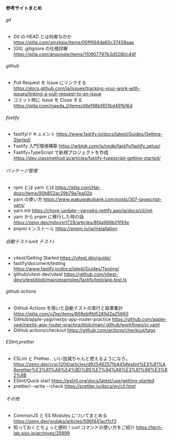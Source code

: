 #### 参考サイトまとめ

###### git

- Git の HEAD とは何者なのか https://qiita.com/ymzkjpx/items/00ff664da60c37458aaa
- [Git] .gitignore の仕様詳解 https://qiita.com/anqooqie/items/110957797b3d5280c44f

###### github

- Pull Request を Issue にリンクする https://docs.github.com/ja/issues/tracking-your-work-with-issues/linking-a-pull-request-to-an-issue
- コミット時に Issue を Close する https://qiita.com/maeda_t/items/d9ef98bf651bd491b16d

###### fastify

- fastify/ドキュメント https://www.fastify.io/docs/latest/Guides/Getting-Started/
- Fastify 入門|環境構築
  https://wiblok.com/js/node/fastify/fastify_setup/
- Fastify+TypeScript で新規プロジェクトを作成 https://dev.classmethod.jp/articles/fastify-typescript-getting-started/

###### パッケージ管理

- npm とは yarn とは https://qiita.com/Hai-dozo/items/90b852ac29b79a7ea02b
- yarn の使い方 https://www.wakuwakubank.com/posts/307-javascript-yarn/
- yarn init https://chore-update--yarnpkg.netlify.app/ja/docs/cli/init
- yarn から pnpm に移行した時の話 https://zenn.dev/mihorin1729/articles/8f4a966b01f93e
- pnpm/インストール https://pnpm.io/ja/installation

###### 自動テスト(unit テスト)

- vitest/Getting Started https://vitest.dev/guide/
- fastify/document/testing https://www.fastify.io/docs/latest/Guides/Testing/
- github/vitest-dev/vitest https://github.com/vitest-dev/vitest/blob/main/examples/fastify/test/app.test.ts

###### github actions

- GitHub Actions を用いた自動テストの実行と結果集計 https://qiita.com/vZke/items/868eb9fd5289d2a25660
- GitHub/apple-yagi/nextjs-app-router-practice https://github.com/apple-yagi/nextjs-app-router-practice/blob/main/.github/workflows/ci.yaml
- GitHub actions/checkout https://github.com/actions/checkout/tags

###### ESlint,prettier

- ESLint と Prettier、いい加減ちゃんと使えるようになろ。 https://zenn.dev/crsc1206/articles/d92548257fb445#eslint%E3%81%A8prettier%E3%81%A8%E4%BD%B5%E7%94%A8%E3%81%99%E3%82%8B
- ESlint/Quick start https://eslint.org/docs/latest/use/getting-started
- prettier/--write --check https://prettier.io/docs/en/cli.html

###### その他

- CommonJS と ES Modules についてまとめる https://zenn.dev/yodaka/articles/596f441acf1cf3
- 知っておくとちょっと便利！curl コマンドの使い方をご紹介 https://tech-lab.sios.jp/archives/29999
